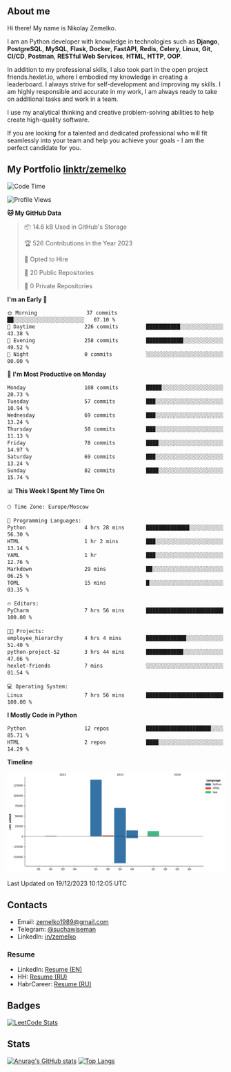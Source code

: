 ## About me
Hi there! My name is Nikolay Zemelko. 

I am an Python developer with knowledge in technologies such as **Django**, **PostgreSQL**, **MySQL**, **Flask**, **Docker**, **FastAPI**, **Redis**, **Celery**, **Linux**, **Git**, **CI/CD**, **Postman**, **RESTful Web Services**, **HTML**, **HTTP**, **OOP**.

In addition to my professional skills, I also took part in the open project friends.hexlet.io, where I embodied my knowledge in creating a leaderboard.
I always strive for self-development and improving my skills. I am highly responsible and accurate in my work, I am always ready to take on additional tasks and work in a team.

I use my analytical thinking and creative problem-solving abilities to help create high-quality software.

If you are looking for a talented and dedicated professional who will fit seamlessly into your team and help you achieve your goals - I am the perfect candidate for you.

## My Portfolio [linktr/zemelko](https://linktr.ee/zemelko)


<!--START_SECTION:waka-->
![Code Time](http://img.shields.io/badge/Code%20Time-49%20hrs%2052%20mins-blue)

![Profile Views](http://img.shields.io/badge/Profile%20Views-0-blue)

**🐱 My GitHub Data** 

> 📦 14.6 kB Used in GitHub's Storage 
 > 
> 🏆 526 Contributions in the Year 2023
 > 
> 💼 Opted to Hire
 > 
> 📜 20 Public Repositories 
 > 
> 🔑 0 Private Repositories 
 > 
**I'm an Early 🐤** 

```text
🌞 Morning                37 commits          ██░░░░░░░░░░░░░░░░░░░░░░░   07.10 % 
🌆 Daytime                226 commits         ███████████░░░░░░░░░░░░░░   43.38 % 
🌃 Evening                258 commits         ████████████░░░░░░░░░░░░░   49.52 % 
🌙 Night                  0 commits           ░░░░░░░░░░░░░░░░░░░░░░░░░   00.00 % 
```
📅 **I'm Most Productive on Monday** 

```text
Monday                   108 commits         █████░░░░░░░░░░░░░░░░░░░░   20.73 % 
Tuesday                  57 commits          ███░░░░░░░░░░░░░░░░░░░░░░   10.94 % 
Wednesday                69 commits          ███░░░░░░░░░░░░░░░░░░░░░░   13.24 % 
Thursday                 58 commits          ███░░░░░░░░░░░░░░░░░░░░░░   11.13 % 
Friday                   78 commits          ████░░░░░░░░░░░░░░░░░░░░░   14.97 % 
Saturday                 69 commits          ███░░░░░░░░░░░░░░░░░░░░░░   13.24 % 
Sunday                   82 commits          ████░░░░░░░░░░░░░░░░░░░░░   15.74 % 
```


📊 **This Week I Spent My Time On** 

```text
🕑︎ Time Zone: Europe/Moscow

💬 Programming Languages: 
Python                   4 hrs 28 mins       ██████████████░░░░░░░░░░░   56.30 % 
HTML                     1 hr 2 mins         ███░░░░░░░░░░░░░░░░░░░░░░   13.14 % 
YAML                     1 hr                ███░░░░░░░░░░░░░░░░░░░░░░   12.76 % 
Markdown                 29 mins             ██░░░░░░░░░░░░░░░░░░░░░░░   06.25 % 
TOML                     15 mins             █░░░░░░░░░░░░░░░░░░░░░░░░   03.35 % 

🔥 Editors: 
PyCharm                  7 hrs 56 mins       █████████████████████████   100.00 % 

🐱‍💻 Projects: 
employee_hierarchy       4 hrs 4 mins        █████████████░░░░░░░░░░░░   51.40 % 
python-project-52        3 hrs 44 mins       ████████████░░░░░░░░░░░░░   47.06 % 
hexlet-friends           7 mins              ░░░░░░░░░░░░░░░░░░░░░░░░░   01.54 % 

💻 Operating System: 
Linux                    7 hrs 56 mins       █████████████████████████   100.00 % 
```

**I Mostly Code in Python** 

```text
Python                   12 repos            █████████████████████░░░░   85.71 % 
HTML                     2 repos             ████░░░░░░░░░░░░░░░░░░░░░   14.29 % 
```



**Timeline**

![Lines of Code chart](https://raw.githubusercontent.com/zemelko/zemelko/main/assets/bar_graph.png)


 Last Updated on 19/12/2023 10:12:05 UTC
<!--END_SECTION:waka-->

## Contacts

* Email: [zemelko1989@gmail.com](mailto:zemelko1989@gmail.com)
* Telegram: [@suchawiseman](https://t.me/suchawiseman)
* LinkedIn: [in/zemelko](https://www.linkedin.com/in/zemelko)

### Resume

* LinkedIn: [Resume (EN)](https://www.linkedin.com/in/zemelko)
* HH: [Resume (RU)](https://hh.ru/resume/4a4435a9ff09e87f6c0039ed1f4e475572454c)
* HabrCareer: [Resume (RU)](https://career.habr.com/zemelko1)

## Badges

[![LeetCode Stats](https://leetcode.card.workers.dev/zemelko?font=source_code_pro&extension=null)](https://leetcode.com/zemelko/)

## Stats
[![Anurag's GitHub stats](https://github-readme-stats.vercel.app/api?username=zemelko)](https://github.com/zemelko/github-readme-stats)
[![Top Langs](https://github-readme-stats.vercel.app/api/top-langs/?username=zemelko&layout=compact&langs_count=10)](https://github.com/zemelko/github-readme-stats)
